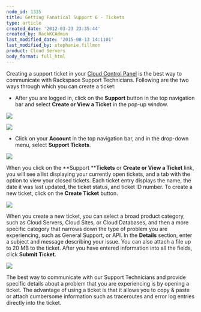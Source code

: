 ```yaml
---
node_id: 1335
title: Getting Fanatical Support 6 - Tickets
type: article
created_date: '2012-03-23 23:35:44'
created_by: RackKCAdmin
last_modified_date: '2015-08-13 14:1101'
last_modified_by: stephanie.fillmon
product: Cloud Servers
body_format: full_html
---
```


Creating a support ticket in your [Cloud Control
Panel](https://mycloud.rackspace.com/) is the best way to communicate
with Rackspace Support Technicians. Following are the two ways through
which you can create a ticket:

-   After you are logged in, click on the **Support** button in the top
    navigation bar and select **Create or View a Ticket** in the pop-up
    window.

![](/knowledge_center/sites/default/files/field/image/control-panel-support-button.png)

![](/knowledge_center/sites/default/files/field/image/control-panel-support-options.png)

-   Click on your **Account** in the top navigation bar, and in the
    drop-down menu, select **Support Tickets**.

![](/knowledge_center/sites/default/files/field/image/control-panel-drop-down-support.png)

When you click on the **Support ****Tickets** or **Create or View a
Ticket** link, you will see a list displaying your currently open
tickets, and a tab with the option to view your closed tickets. Each
ticket entry displays the name, the date it was last updated, the ticket
status, and ticket ID number. To create a new ticket, click on
the **Create Ticket** button.

![](/knowledge_center/sites/default/files/field/image/control-panel-support-tickets.png)

When you create a new ticket, you can select a broad product category,
such as Cloud Servers, Cloud Sites, or Cloud Databases, and then a more
specific category that narrows down the type of problem you are
experiencing, such as General Support, or API. In
the **Details** section, enter a subject and message describing your
issue. You can also attach a file up to 20 MB to the ticket. After you
have entered information into all the fields, click **Submit Ticket**.

![](/knowledge_center/sites/default/files/field/image/control-panel-sample-ticket2.png)

The best way to communicate with our Support Technicians and provide
specific details about a problem that you are experiencing is by opening
a ticket.  The advantage of using a ticket is that it allows you to copy
& paste or attach cumbersome information such as traceroutes and error
log entries directly into the ticket. 

 

